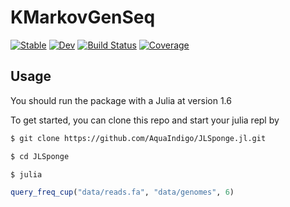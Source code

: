 # KMarkovGenSeq

[![Stable](https://img.shields.io/badge/docs-stable-blue.svg)](https://sjtu_suyao.github.io/KMarkovGenSeq.jl/stable)
[![Dev](https://img.shields.io/badge/docs-dev-blue.svg)](https://sjtu_suyao.github.io/KMarkovGenSeq.jl/dev)
[![Build Status](https://github.com/sjtu_suyao/KMarkovGenSeq.jl/workflows/CI/badge.svg)](https://github.com/sjtu_suyao/KMarkovGenSeq.jl/actions)
[![Coverage](https://codecov.io/gh/sjtu_suyao/KMarkovGenSeq.jl/branch/master/graph/badge.svg)](https://codecov.io/gh/sjtu_suyao/KMarkovGenSeq.jl)

## Usage

You should run the package with a Julia at version 1.6

To get started, you can clone this repo and start your julia repl by

```bash
$ git clone https://github.com/AquaIndigo/JLSponge.jl.git

$ cd JLSponge

$ julia
```

```julia
query_freq_cup("data/reads.fa", "data/genomes", 6)
```